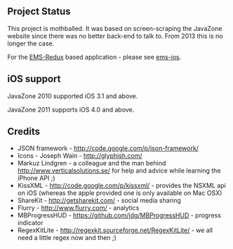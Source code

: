 ## Project Status

This project is mothballed. It was based on screen-scraping the JavaZone
website since there was no better back-end to talk to. From 2013 this is no
longer the case.

For the <a href="https://github.com/javaBin/ems-redux">EMS-Redux</a> based
application - please see <a href="https://github.com/chrissearle/ems-ios/">ems-ios</a>.

## iOS support

JavaZone 2010 supported iOS 3.1 and above.

JavaZone 2011 supports iOS 4.0 and above.

## Credits

* JSON framework - http://code.google.com/p/json-framework/
* Icons - Joseph Wain - http://glyphish.com/
* Markuz Lindgren - a colleague and the man behind http://www.verticalsolutions.se/ for help and advice while learning the iPhone API ;)
* KissXML - http://code.google.com/p/kissxml/ - provides the NSXML api on iOS (whereas the apple provided one is only available on Mac OSX)
* ShareKit - http://getsharekit.com/ - social media sharing
* Flurry - http://www.flurry.com/ - analytics
* MBProgressHUD - https://github.com/jdg/MBProgressHUD - progress indicator
* RegexKitLite - http://regexkit.sourceforge.net/RegexKitLite/ - we all need a little regex now and then ;)
